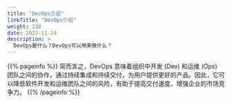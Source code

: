```yaml
---
title: "DevOps介绍"
linkTitle: "DevOps介绍"
weight: 210
date: 2022-11-24
description: >
  DevOps是什么？DevOps可以用来做什么？
---
```


{{% pageinfo %}}
简而言之，DevOps 意味着组织中开发 (Dev) 和运维 (Ops) 团队之间的协作，通过持续集成和持续交付，为用户提供更好的产品。因此，它可以降低软件开发和运维团队之间的风险，有助于提高交付速度，增强企业的市场竞争力。
{{% /pageinfo %}}



